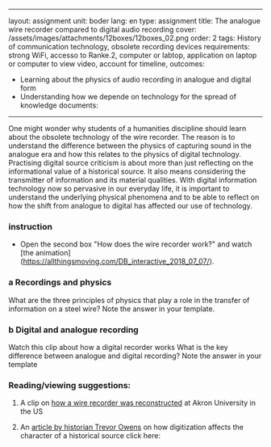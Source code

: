---
layout: assignment
unit: boder
lang: en
type: assignment
title:  The analogue wire recorder compared to digital audio recording
cover: /assets/images/attachments/12boxes/12boxes_02.png
order: 2
tags: History of communication technology, obsolete recording devices
requirements: strong WiFi, accesso to Ranke.2, computer or labtop, application on laptop or computer to view video, account for timeline,
outcomes:
  - Learning about the physics of audio recording in analogue and digital form
  - Understanding how we depende on technology for the spread of knowledge
 documents:
 ---
One might wonder why students of a humanities discipline should learn about the obsolete technology of the wire recorder. The reason is to understand the difference between the physics of capturing sound in the analogue era and how this relates to the physics of digital technology. Practising digital source criticism is about more than just reflecting on the informational value of a historical source. It also means considering the transmitter of information and its material qualities. With digital information technology now so pervasive in our everyday life, it is important to understand the underlying physical phenomena and to be able to reflect on how the shift from analogue to digital has affected our use of technology. 
<!-- more -->


<!-- briefing-student -->
### instruction
<!-- section-contents -->
-	Open the second box "How does the wire recorder work?" and watch [the animation] (https://allthingsmoving.com/DB_interactive_2018_07_07/).
<!-- section -->

### a Recordings and physics
<!-- section-contents -->
What are the three principles of physics that play a role in the transfer of information on  a steel wire?
Note the answer in your template.

<!-- section -->
### b Digital and analogue recording
<!-- section-contents -->
Watch this clip about how a digital recorder works
What is the key difference between analogue and digital recording?
Note the answer in your template

<!-- section -->
### Reading/viewing  suggestions:  
<!-- section-contents -->

  1. A clip on [how a wire recorder was reconstructed](https://www.youtube.com/watch?v=sOyOH_kWAdQ) at Akron
     University in the US

  2. An [article by historian Trevor Owens](http://www.trevorowens.org/2015/12/digital-sources-digital-archives-the-evidentiary-basis-of-digital-history-draft/) on how digitization
     affects the character of a historical source click here:

